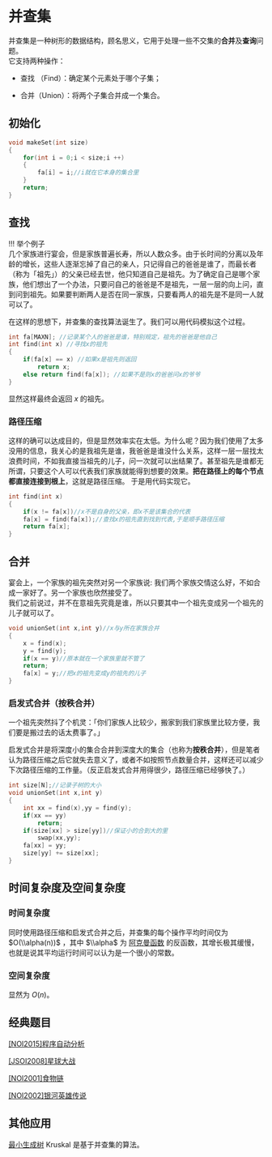 # 并查集

并查集是一种树形的数据结构，顾名思义，它用于处理一些不交集的**合并**及**查询**问题。  
它支持两种操作：

- 查找 （Find）：确定某个元素处于哪个子集；

- 合并（Union）：将两个子集合并成一个集合。

## 初始化

```cpp
void makeSet(int size)
{
    for(int i = 0;i < size;i ++)
    {
        fa[i] = i;//i就在它本身的集合里
    }
    return;
}
```

## 查找

!!! 举个例子  
几个家族进行宴会，但是家族普遍长寿，所以人数众多。由于长时间的分离以及年龄的增长，这些人逐渐忘掉了自己的亲人，只记得自己的爸爸是谁了，而最长者（称为「祖先」）的父亲已经去世，他只知道自己是祖先。为了确定自己是哪个家族，他们想出了一个办法，只要问自己的爸爸是不是祖先，一层一层的向上问，直到问到祖先。如果要判断两人是否在同一家族，只要看两人的祖先是不是同一人就可以了。  

在这样的思想下，并查集的查找算法诞生了。我们可以用代码模拟这个过程。

```cpp
int fa[MAXN]; //记录某个人的爸爸是谁，特别规定，祖先的爸爸是他自己
int find(int x) //寻找x的祖先
{
    if(fa[x] == x) //如果x是祖先则返回
        return x;
    else return find(fa[x]); //如果不是则x的爸爸问x的爷爷
}
```

显然这样最终会返回 $x$ 的祖先。

### 路径压缩

这样的确可以达成目的，但是显然效率实在太低。为什么呢？因为我们使用了太多没用的信息，我关心的是我祖先是谁，我爸爸是谁没什么关系，这样一层一层找太浪费时间，不如我直接当祖先的儿子，问一次就可以出结果了。甚至祖先是谁都无所谓，只要这个人可以代表我们家族就能得到想要的效果。**把在路径上的每个节点都直接连接到根上**，这就是路径压缩。 
于是用代码实现它。

```cpp
int find(int x)
{
    if(x != fa[x])//x不是自身的父亲，即x不是该集合的代表
    fa[x] = find(fa[x]);//查找x的祖先直到找到代表,于是顺手路径压缩
    return fa[x];
}
```

## 合并

宴会上，一个家族的祖先突然对另一个家族说: 我们两个家族交情这么好，不如合成一家好了。另一个家族也欣然接受了。  
我们之前说过，并不在意祖先究竟是谁，所以只要其中一个祖先变成另一个祖先的儿子就可以了。

```cpp
void unionSet(int x,int y)//x与y所在家族合并
{
    x = find(x);
    y = find(y);
    if(x == y)//原本就在一个家族里就不管了
    return;
    fa[x] = y;//把x的祖先变成y的祖先的儿子
}
```

### 启发式合并（按秩合并）

一个祖先突然抖了个机灵：「你们家族人比较少，搬家到我们家族里比较方便，我们要是搬过去的话太费事了。」  

启发式合并是将深度小的集合合并到深度大的集合（也称为**按秩合并**），但是笔者认为路径压缩之后它就失去意义了，或者不如按照节点数量合并，这样还可以减少下次路径压缩的工作量。（反正启发式合并用得很少，路径压缩已经够快了。）

```cpp
int size[N];//记录子树的大小
void unionSet(int x,int y)
{
    int xx = find(x),yy = find(y);
    if(xx == yy)
        return;
    if(size[xx] > size[yy])//保证小的合到大的里
        swap(xx,yy);
    fa[xx] = yy;
    size[yy] += size[xx];
}
```

## 时间复杂度及空间复杂度

### 时间复杂度

同时使用路径压缩和启发式合并之后，并查集的每个操作平均时间仅为 $O(\\alpha(n))$ ，其中 $\\alpha$ 为 [阿克曼函数](https://en.wikipedia.org/wiki/Ackermann_function) 的反函数，其增长极其缓慢，也就是说其平均运行时间可以认为是一个很小的常数。 

### 空间复杂度

显然为 $O(n)$。

## 经典题目

[\[NOI2015\]程序自动分析](https://www.lydsy.com/JudgeOnline/problem.php?id=4195)

[\[JSOI2008\]星球大战](https://www.lydsy.com/JudgeOnline/problem.php?id=1015)

[\[NOI2001\]食物链](https://www.luogu.org/problemnew/show/P2024)

[\[NOI2002\]银河英雄传说](https://www.luogu.org/problemnew/show/P1196)

## 其他应用

[最小生成树](/graph/mst) Kruskal 是基于并查集的算法。
